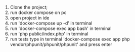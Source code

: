 1) Clone the project;
2) run docker compose on pc
3) open project in ide
4) run   'docker-compose up -d'   in terminal
5) run   'docker-compose exec app  bash'   in terminal
6) run   'php public/index.php' in terminal
7) run tests   type in terminal  'docker-compose exec app  php vendor/phpunit/phpunit/phpunit' and press enter

